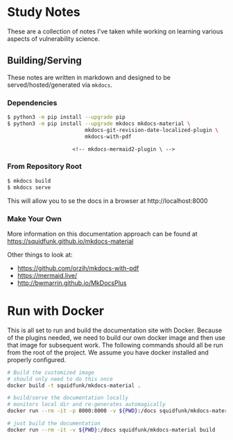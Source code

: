 # Study Notes

These are a collection of notes I've taken while working on learning various aspects of vulnerability science.

## Building/Serving

These notes are written in markdown and designed to be served/hosted/generated via `mkdocs`.

### Dependencies

```bash
$ python3 -m pip install --upgrade pip
$ python3 -m pip install --upgrade mkdocs mkdocs-material \
                         mkdocs-git-revision-date-localized-plugin \
                         mkdocs-with-pdf
```
                         <!-- mkdocs-mermaid2-plugin \ -->


### From Repository Root

```bash
$ mkdocs build
$ mkdocs serve
```

This will allow you to se the docs in a browser at http://localhost:8000



<!-- You will need to download/install the Chrome Driver

https://chromedriver.chromium.org/

I also needed to install the chromium browser (not chrome) via the following:

``` sh
$ sudo apt-get install chromium-browser
```
 -->




### Make Your Own

More information on this documentation approach can be found at https://squidfunk.github.io/mkdocs-material

Other things to look at:

* https://github.com/orzih/mkdocs-with-pdf
* https://mermaid.live/
* http://bwmarrin.github.io/MkDocsPlus 



# Run with Docker

This is all set to run and build the documentation site with Docker. Because of the plugins needed, we need to build our own docker image and then use that image for subsequent work. The following commands should all be run from the root of the project. We assume you have docker installed and properly configured.

```bash
# Build the customized image
# should only need to do this once
docker build -t squidfunk/mkdocs-material .

# build/serve the documentation locally
# monitors local dir and re-generates automagically
docker run --rm -it -p 8000:8000 -v ${PWD}:/docs squidfunk/mkdocs-material

# just build the documentation
docker run --rm -it -v ${PWD}:/docs squidfunk/mkdocs-material build

```
